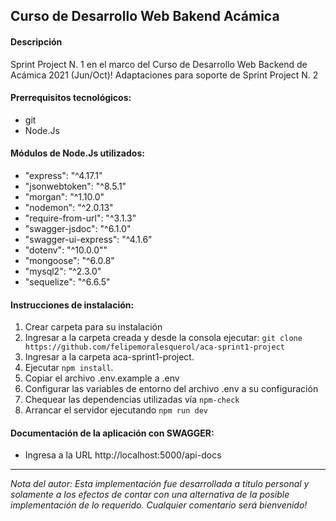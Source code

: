 ## Curso de Desarrollo Web Bakend Acámica

#### Descripción

Sprint Project N. 1 en el marco del Curso de Desarrollo Web Backend de Acámica 2021 (Jun/Oct)!
Adaptaciones para soporte de Sprint Project N. 2

#### Prerrequisitos tecnológicos:

- git
- Node.Js

#### Módulos de Node.Js utilizados:

- "express": "^4.17.1"
- "jsonwebtoken": "^8.5.1"
- "morgan": "^1.10.0"
- "nodemon": "^2.0.13"
- "require-from-url": "^3.1.3"
- "swagger-jsdoc": "^6.1.0"
- "swagger-ui-express": "^4.1.6"
- "dotenv": "^10.0.0""
- "mongoose": "^6.0.8"
- "mysql2": "^2.3.0"
- "sequelize": "^6.6.5"

#### Instrucciones de instalación:

1. Crear carpeta para su instalación
2. Ingresar a la carpeta creada y desde la consola ejecutar:
   `git clone https://github.com/felipemoralesquerol/aca-sprint1-project`
3. Ingresar a la carpeta aca-sprint1-project.
4. Ejecutar `npm install`.
5. Copiar el archivo .env.example a .env
6. Configurar las variables de entorno del archivo .env a su configuración
7. Chequear las dependencias utilizadas vía `npm-check`
8. Arrancar el servidor ejecutando `npm run dev`

#### Documentación de la aplicación con SWAGGER:

- Ingresa a la URL http://localhost:5000/api-docs

---

_Nota del autor:
Esta implementación fue desarrollada a titulo personal y solamente a los efectos de contar con una alternativa de la posible implementación de lo requerido. Cualquier comentario será bienvenido!_
